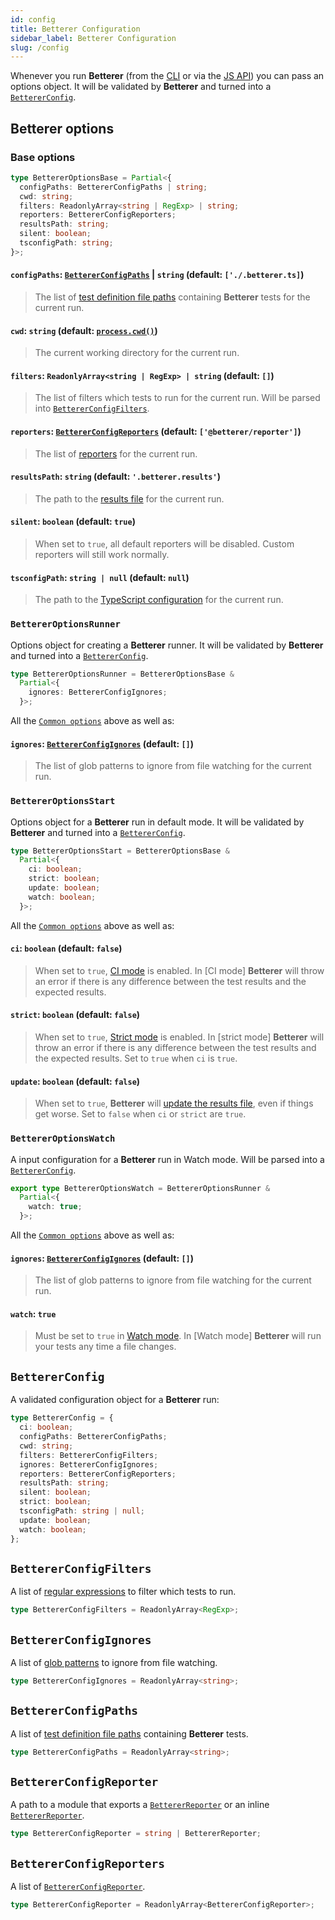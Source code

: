 ```yaml
---
id: config
title: Betterer Configuration
sidebar_label: Betterer Configuration
slug: /config
---
```


Whenever you run **Betterer** (from the [CLI](./running-betterer) or via the [JS API](./api)) you can pass an options object. It will be validated by **Betterer** and turned into a [`BettererConfig`](#bettererconfig).

## Betterer options

### Base options

```typescript
type BettererOptionsBase = Partial<{
  configPaths: BettererConfigPaths | string;
  cwd: string;
  filters: ReadonlyArray<string | RegExp> | string;
  reporters: BettererConfigReporters;
  resultsPath: string;
  silent: boolean;
  tsconfigPath: string;
}>;
```

#### `configPaths`: [`BettererConfigPaths`](#bettererconfigpaths) | `string` (default: `['./.betterer.ts]`)

> The list of [test definition file paths](./test-definition-file) containing **Betterer** tests for the current run.

#### `cwd`: `string` (default: [`process.cwd()`](https://nodejs.org/api/process.html#process_process_cwd))

> The current working directory for the current run.

#### `filters`: `ReadonlyArray<string | RegExp> | string` (default: `[]`)

> The list of filters which tests to run for the current run. Will be parsed into [`BettererConfigFilters`](#bettererconfigfilters).

#### `reporters`: [`BettererConfigReporters`](#bettererconfigreporters) (default: `['@betterer/reporter']`)

> The list of [reporters](./reporters) for the current run.

#### `resultsPath`: `string` (default: `'.betterer.results'`)

> The path to the [results file](./results-file) for the current run.

#### `silent`: `boolean` (default: `true`)

> When set to `true`, all default reporters will be disabled. Custom reporters will still work normally.

#### `tsconfigPath`: `string | null` (default: `null`)

> The path to the [TypeScript configuration](./betterer-and-typescript) for the current run.

### `BettererOptionsRunner`

Options object for creating a **Betterer** runner. It will be validated by **Betterer** and turned into a [`BettererConfig`](#bettererconfig).

```typescript
type BettererOptionsRunner = BettererOptionsBase &
  Partial<{
    ignores: BettererConfigIgnores;
  }>;
```

All the [`Common options`](#commonoptions) above as well as:

#### `ignores`: [`BettererConfigIgnores`](#bettererconfigignores) (default: `[]`)

> The list of glob patterns to ignore from file watching for the current run.

### `BettererOptionsStart`

Options object for a **Betterer** run in default mode. It will be validated by **Betterer** and turned into a [`BettererConfig`](#bettererconfig).

```typescript
type BettererOptionsStart = BettererOptionsBase &
  Partial<{
    ci: boolean;
    strict: boolean;
    update: boolean;
    watch: boolean;
  }>;
```

All the [`Common options`](#commonoptions) above as well as:

#### `ci`: `boolean` (default: `false`)

> When set to `true`, [CI mode](./running-betterer#ci-mode-run-your-tests-and-throw-on-changes) is enabled. In [CI mode] **Betterer** will throw an error if there is any difference between the test results and the expected results.

#### `strict`: `boolean` (default: `false`)

> When set to `true`, [Strict mode](./running-betterer#ci-mode-run-your-tests-and-throw-on-changes) is enabled. In [strict mode] **Betterer** will throw an error if there is any difference between the test results and the expected results. Set to `true` when `ci` is `true`.

#### `update`: `boolean` (default: `false`)

> When set to `true`, **Betterer** will [update the results file](./updating-results), even if things get worse. Set to `false` when `ci` or `strict` are `true`.

### `BettererOptionsWatch`

A input configuration for a **Betterer** run in Watch mode. Will be parsed into a [`BettererConfig`](#bettererconfig).

```typescript
export type BettererOptionsWatch = BettererOptionsRunner &
  Partial<{
    watch: true;
  }>;
```

All the [`Common options`](#commonoptions) above as well as:

#### `ignores`: [`BettererConfigIgnores`](./config#bettererconfigignores) (default: `[]`)

> The list of glob patterns to ignore from file watching for the current run.

#### `watch`: `true`

> Must be set to `true` in [Watch mode](./running-betterer#watch-mode-run-your-tests-when-files-change). In [Watch mode] **Betterer** will run your tests any time a file changes.

## `BettererConfig`

A validated configuration object for a **Betterer** run:

```typescript
type BettererConfig = {
  ci: boolean;
  configPaths: BettererConfigPaths;
  cwd: string;
  filters: BettererConfigFilters;
  ignores: BettererConfigIgnores;
  reporters: BettererConfigReporters;
  resultsPath: string;
  silent: boolean;
  strict: boolean;
  tsconfigPath: string | null;
  update: boolean;
  watch: boolean;
};
```

## `BettererConfigFilters`

A list of [regular expressions](https://developer.mozilla.org/en-US/docs/Web/JavaScript/Reference/Global_Objects/RegExp) to filter which tests to run.

```typescript
type BettererConfigFilters = ReadonlyArray<RegExp>;
```

## `BettererConfigIgnores`

A list of [glob patterns](https://www.npmjs.com/package/glob#glob-primer) to ignore from file watching.

```typescript
type BettererConfigIgnores = ReadonlyArray<string>;
```

## `BettererConfigPaths`

A list of [test definition file paths](./test-definition-file) containing **Betterer** tests.

```typescript
type BettererConfigPaths = ReadonlyArray<string>;
```

## `BettererConfigReporter`

A path to a module that exports a [`BettererReporter`](./reporter#bettererreporter) or an inline [`BettererReporter`](./reporter#bettererreporter).

```typescript
type BettererConfigReporter = string | BettererReporter;
```

## `BettererConfigReporters`

A list of [`BettererConfigReporter`](#bettererconfigreporter).

```typescript
type BettererConfigReporter = ReadonlyArray<BettererConfigReporter>;
```
